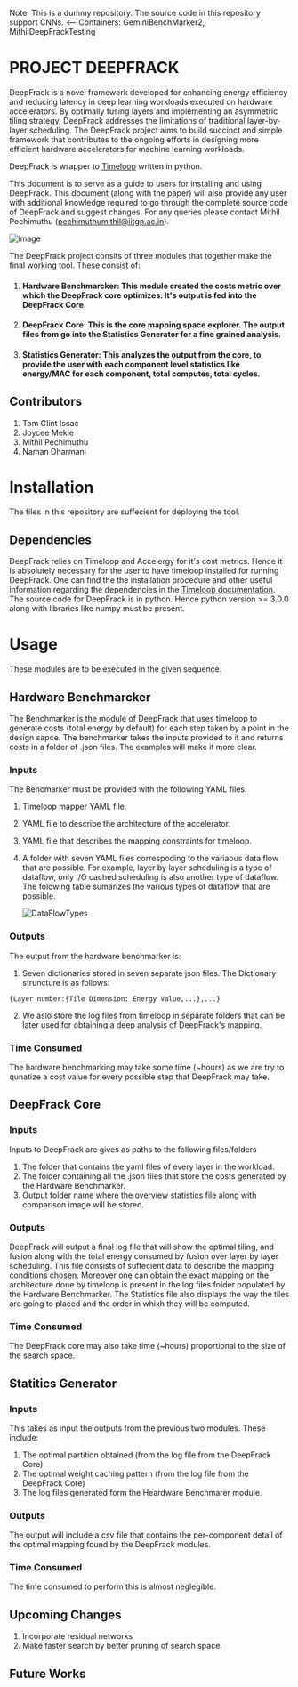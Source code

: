 Note: This is a dummy repository. The source code in this repository support CNNs. <-- Containers: GeminiBenchMarker2, MithilDeepFrackTesting  

# PROJECT DEEPFRACK 
DeepFrack is a novel framework developed for enhancing energy efficiency and reducing latency in deep learning workloads executed on hardware accelerators. By optimally fusing layers and implementing an asymmetric tiling strategy, DeepFrack addresses the limitations of traditional layer-by-layer scheduling. The DeepFrack project aims to build succinct and simple framework that contributes to the ongoing efforts in designing more efficient hardware accelerators for machine learning workloads.  

DeepFrack is wrapper to [Timeloop](https://timeloop.csail.mit.edu/timeloop) written in python.

This document is to serve as a guide to users for installing and using DeepFrack. This document (along with the paper) will also provide any user with additional knowledge required to go through the complete source code of DeepFrack and suggest changes. For any queries please contact Mithil Pechimuthu (pechimuthumithil@iitgn.ac.in).  

![image](https://github.com/PechimuthuMithil/DeepFrack_temp/assets/119656326/ae79b3ce-aa0f-45d5-b8d6-ec0e7591f1f4)  

The DeepFrack project consits of three modules that together make the final working tool. These consist of:
1) #### Hardware Benchmarcker: This module created the costs metric over which the DeepFrack core optimizes. It's output is fed into the DeepFrack Core.  
2) #### DeepFrack Core: This is the core mapping space explorer. The output files from go into the Statistics Generator for a fine grained analysis.  
3) #### Statistics Generator: This analyzes the output from the core, to provide the user with each component level statistics like energy/MAC for each component, total computes, total cycles.   

## Contributors
1) Tom Glint Issac
2) Joycee Mekie  
3) Mithil Pechimuthu  
4) Naman Dharmani
   
# Installation
The files in this repository are suffecient for deploying the tool.  

## Dependencies
DeepFrack relies on Timeloop and Accelergy for it's cost metrics. Hence it is absolutely necessary for the user to have timeloop installed for running DeepFrack. One can find the the installation procedure and other useful information regarding the dependencies in the [Timeloop documentation](https://timeloop.csail.mit.edu/timeloop/installation).  
The source code for DeepFrack is in python. Hence python version >= 3.0.0 along with libraries like numpy must be present.  

# Usage
These modules are to be executed in the given sequence.  
## Hardware Benchmarcker
The Benchmarker is the module of DeepFrack that uses timeloop to generate costs (total energy by default) for each step taken by a point in the design sapce. The benchmarker takes the inputs provided to it and returns costs in a folder of .json files. The examples will make it more clear.  
### Inputs
The Bencmarker must be provided with the following YAML files.
1) Timeloop mapper YAML file.
2) YAML file to describe the architecture of the accelerator.
3) YAML file that describes the mapping constraints for timeloop.
4) A folder with seven YAML files correspoding to the variaous data flow that are possible. For example, layer by layer scheduling is a type of dataflow, only I/O cached scheduling is also another type of dataflow. The folowing table sumarizes the various types of dataflow that are possible.

    
   ![DataFlowTypes](https://github.com/PechimuthuMithil/DeepFrack_temp/assets/119656326/f0b04ded-3d74-47d0-892c-944d82c775be)

### Outputs  
The output from the hardware benchmarker is:  
1) Seven dictionaries stored in seven separate json files. The Dictionary struncture is as follows:  
```
{Layer number:{Tile Dimension: Energy Value,...},...}
```
2) We aslo store the log files from timeloop in separate folders that can be later used for obtaining a deep analysis of DeepFrack's mapping.

### Time Consumed
The hardware benchmarking may take some time (~hours) as we are try to qunatize a cost value for every possible step that DeepFrack may take.  

## DeepFrack Core
### Inputs
Inputs to DeepFrack are gives as paths to the following files/folders  
1) The folder that contains the yaml files of every layer in the workload.  
2) The folder containing all the .json files that store the costs generated by the Hardware Benchmarker.  
3) Output folder name where the overview statistics file along with comparison image will be stored.

### Outputs
DeepFrack will output a final log file that will show the optimal tiling, and fusion along with the total energy consumed by fusion over layer by layer scheduling. This file consists of suffecient data to describe the mapping conditions chosen. Moreover one can obtain the exact mapping on the architecture done by timeloop is present in the log files folder populated by the Hardware Benchmarker.  The Statistics file also displays the way the tiles are going to placed and the order in whixh they will be computed.         

### Time Consumed
The DeepFrack core may also take time (~hours) proportional to the size of the search space.  

## Statitics Generator
### Inputs
This takes as input the outputs from the previous two modules. These include:  
1) The optimal partition obtained (from the log file from the DeepFrack Core)
2) The optimal weight caching pattern (from the log file from the DeepFrack Core)
3) The log files generated form the Heardware Benchmarer module.

### Outputs  
The output will include a csv file that contains the per-component detail of the optimal mapping found by the DeepFrack modules.  

### Time Consumed  
The time consumed to perform this is almost neglegible. 

## Upcoming Changes
1) Incorporate residual networks 
2) Make faster search by better pruning of search space.

## Future Works


